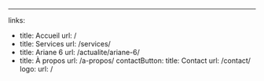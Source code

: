 ---
links: 
  - title: Accueil
    url: /    
  - title: Services
    url: /services/    
  - title: Ariane 6
    url: /actualite/ariane-6/    
  - title: À propos
    url: /a-propos/
contactButton:
  title: Contact 
  url: /contact/
logo:
  url: /